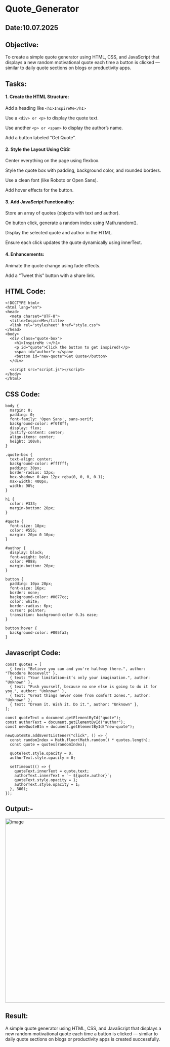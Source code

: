 
# Quote_Generator
## Date:10.07.2025
## Objective:
To create a simple quote generator using HTML, CSS, and JavaScript that displays a new random motivational quote each time a button is clicked — similar to daily quote sections on blogs or productivity apps.

## Tasks:

#### 1. Create the HTML Structure:
Add a heading like ```<h1>InspireMe</h1>```

Use a ```<div> or <p>``` to display the quote text.

Use another ```<p> or <span>``` to display the author’s name.

Add a button labeled “Get Quote”.

#### 2. Style the Layout Using CSS:
Center everything on the page using flexbox.

Style the quote box with padding, background color, and rounded borders.

Use a clean font (like Roboto or Open Sans).

Add hover effects for the button.

#### 3. Add JavaScript Functionality:
Store an array of quotes (objects with text and author).

On button click, generate a random index using Math.random().

Display the selected quote and author in the HTML.

Ensure each click updates the quote dynamically using innerText.

#### 4. Enhancements:
Animate the quote change using fade effects.

Add a “Tweet this” button with a share link.
## HTML Code:
```
<!DOCTYPE html>
<html lang="en">
<head>
  <meta charset="UTF-8">
  <title>InspireMe</title>
  <link rel="stylesheet" href="style.css">
</head>
<body>
  <div class="quote-box">
    <h1>InspireMe 💡</h1>
    <p id="quote">Click the button to get inspired!</p>
    <span id="author">—</span>
    <button id="new-quote">Get Quote</button>
  </div>

  <script src="script.js"></script>
</body>
</html>

```
## CSS Code:
```
body {
  margin: 0;
  padding: 0;
  font-family: 'Open Sans', sans-serif;
  background-color: #f0f8ff;
  display: flex;
  justify-content: center;
  align-items: center;
  height: 100vh;
}

.quote-box {
  text-align: center;
  background-color: #ffffff;
  padding: 30px;
  border-radius: 12px;
  box-shadow: 0 4px 12px rgba(0, 0, 0, 0.1);
  max-width: 400px;
  width: 90%;
}

h1 {
  color: #333;
  margin-bottom: 20px;
}

#quote {
  font-size: 18px;
  color: #555;
  margin: 20px 0 10px;
}

#author {
  display: block;
  font-weight: bold;
  color: #888;
  margin-bottom: 20px;
}

button {
  padding: 10px 20px;
  font-size: 16px;
  border: none;
  background-color: #0077cc;
  color: white;
  border-radius: 6px;
  cursor: pointer;
  transition: background-color 0.3s ease;
}

button:hover {
  background-color: #005fa3;
}

```
## Javascript Code:
```
const quotes = [
  { text: "Believe you can and you're halfway there.", author: "Theodore Roosevelt" },
  { text: "Your limitation—it’s only your imagination.", author: "Unknown" },
  { text: "Push yourself, because no one else is going to do it for you.", author: "Unknown" },
  { text: "Great things never come from comfort zones.", author: "Unknown" },
  { text: "Dream it. Wish it. Do it.", author: "Unknown" },
];

const quoteText = document.getElementById("quote");
const authorText = document.getElementById("author");
const newQuoteBtn = document.getElementById("new-quote");

newQuoteBtn.addEventListener("click", () => {
  const randomIndex = Math.floor(Math.random() * quotes.length);
  const quote = quotes[randomIndex];

  quoteText.style.opacity = 0;
  authorText.style.opacity = 0;

  setTimeout(() => {
    quoteText.innerText = quote.text;
    authorText.innerText = `— ${quote.author}`;
    quoteText.style.opacity = 1;
    authorText.style.opacity = 1;
  }, 300);
});

```
## Output:-
<img width="812" height="580" alt="image" src="https://github.com/user-attachments/assets/0c2b5a66-eafc-47e3-9b16-7b87b9c20bf1" />


## Result:
A simple quote generator using HTML, CSS, and JavaScript that displays a new random motivational quote each time a button is clicked — similar to daily quote sections on blogs or productivity apps is created successfully.

